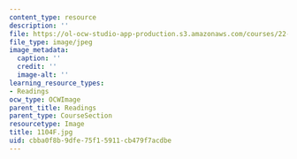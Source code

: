```yaml
---
content_type: resource
description: ''
file: https://ol-ocw-studio-app-production.s3.amazonaws.com/courses/22-01-introduction-to-nuclear-engineering-and-ionizing-radiation-fall-2016/cbba0f8b9dfe75f15911cb479f7acdbe_1104F.jpg
file_type: image/jpeg
image_metadata:
  caption: ''
  credit: ''
  image-alt: ''
learning_resource_types:
- Readings
ocw_type: OCWImage
parent_title: Readings
parent_type: CourseSection
resourcetype: Image
title: 1104F.jpg
uid: cbba0f8b-9dfe-75f1-5911-cb479f7acdbe
---
```

